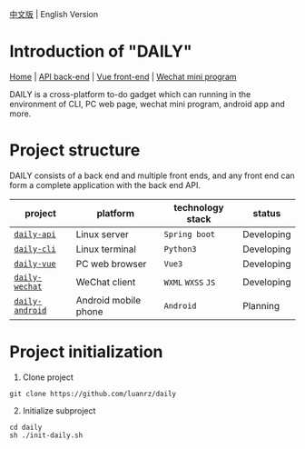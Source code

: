 [中文版](./README.md) | English Version

# Introduction of "DAILY" 
 [Home](http://daily.luanrz.cn "Click to enter the DAILY app home page") | 
 [API back-end](https://api.daily.luanrz.cn/doc.html#/plus/en-US "Click to enter the DAILY-API page") | 
 [Vue front-end](http://vue.daily.luanrz.cn "Click to enter the DAILY-VUE page") | 
 [Wechat mini program ](http://daily.luanrz.cn/daily_wechat_preview.html "Click to preview the mini program code") 

DAILY is a cross-platform to-do gadget which can running in the environment of CLI, PC web page, wechat mini program, android app and more.

# Project structure

DAILY consists of a back end and multiple front ends, and any front end can form a complete application with the back end API.

| project                                                    | platform             | technology stack   | status     |
| ---------------------------------------------------------- | -------------------- | ------------------ | ---------- |
| [`daily-api`](https://github.com/luanrz/daily-api)         | Linux server         | `Spring boot`      | Developing |
| [`daily-cli`](https://github.com/luanrz/daily-cli)         | Linux terminal       | `Python3`          | Developing |
| [`daily-vue`](https://github.com/luanrz/daily-vue)         | PC web browser       | `Vue3`             | Developing |
| [`daily-wechat`](https://github.com/luanrz/daily-wechat)   | WeChat client        | `WXML` `WXSS` `JS` | Developing |
| [`daily-android`](https://github.com/luanrz/daily-android) | Android mobile phone | `Android`          | Planning   |

# Project initialization

1. Clone project

```
git clone https://github.com/luanrz/daily
```

2. Initialize subproject

```
cd daily
sh ./init-daily.sh
```
